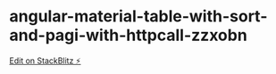 # angular-material-table-with-sort-and-pagi-with-httpcall-zzxobn

[Edit on StackBlitz ⚡️](https://stackblitz.com/edit/angular-material-table-with-sort-and-pagi-with-httpcall-zzxobn)